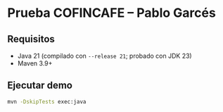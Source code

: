 # Prueba COFINCAFE – Pablo Garcés

## Requisitos
- Java 21 (compilado con `--release 21`; probado con JDK 23)
- Maven 3.9+

## Ejecutar demo
```bash
mvn -DskipTests exec:java
